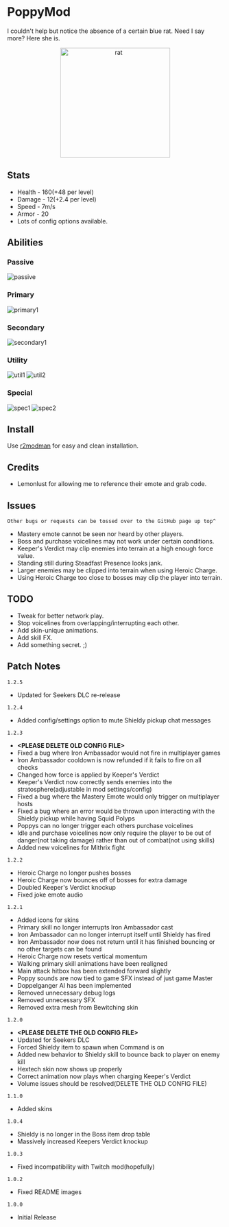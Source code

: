 # PoppyMod
I couldn't help but notice the absence of a certain blue rat. Need I say more? Here she is.
<p align="center">
  <img src="https://github.com/TufferDaze/RoR2_PoppyMod/assets/118772744/0b1bd8cc-29b9-469d-947d-602825206e85" alt="rat" height="256" width="256" />
</p>

## Stats
* Health - 160(+48 per level)
* Damage - 12(+2.4 per level)
* Speed - 7m/s
* Armor - 20
* Lots of config options available.

## Abilities
### Passive
![passive](https://github.com/TufferDaze/RoR2_PoppyMod/assets/118772744/22fb9b6d-2546-4393-9b40-1fb764b9371c)

### Primary
![primary1](https://github.com/TufferDaze/RoR2_PoppyMod/assets/118772744/9ea37dd3-1e4f-4379-9318-7f8bc1b3e776)

### Secondary
![secondary1](https://github.com/TufferDaze/RoR2_PoppyMod/assets/118772744/0acac41d-2ae7-4fb4-b0bb-cf5d5051eb4a)

### Utility
![util1](https://github.com/TufferDaze/RoR2_PoppyMod/assets/118772744/d93c4a19-671d-4d5e-96bf-286401cdc86a)
![util2](https://github.com/TufferDaze/RoR2_PoppyMod/assets/118772744/fbc74ec0-68db-4898-ab67-5b0db7deb77f)

### Special
![spec1](https://github.com/TufferDaze/RoR2_PoppyMod/assets/118772744/6de097b9-a4d2-449c-8e35-53383edf852d)
![spec2](https://github.com/TufferDaze/RoR2_PoppyMod/assets/118772744/4a2a160a-9db2-49ca-9e96-8fa3cb720050)

## Install
Use [r2modman](https://thunderstore.io/package/ebkr/r2modman/) for easy and clean installation.

## Credits
* Lemonlust for allowing me to reference their emote and grab code.

## Issues
`Other bugs or requests can be tossed over to the GitHub page up top^`
* Mastery emote cannot be seen nor heard by other players.
* Boss and purchase voicelines may not work under certain conditions.
* Keeper's Verdict may clip enemies into terrain at a high enough force value.
* Standing still during Steadfast Presence looks jank.
* Larger enemies may be clipped into terrain when using Heroic Charge.
* Using Heroic Charge too close to bosses may clip the player into terrain.

## TODO
* Tweak for better network play.
* Stop voicelines from overlapping/interrupting each other.
* Add skin-unique animations.
* Add skill FX.
* Add something secret. ;)

## Patch Notes
`1.2.5`
* Updated for Seekers DLC re-release

`1.2.4`
* Added config/settings option to mute Shieldy pickup chat messages

`1.2.3`
* **\<PLEASE DELETE OLD CONFIG FILE\>**
* Fixed a bug where Iron Ambassador would not fire in multiplayer games
* Iron Ambassador cooldown is now refunded if it fails to fire on all checks
* Changed how force is applied by Keeper's Verdict
* Keeper's Verdict now correctly sends enemies into the stratosphere(adjustable in mod settings/config)
* Fixed a bug where the Mastery Emote would only trigger on multiplayer hosts
* Fixed a bug where an error would be thrown upon interacting with the Shieldy pickup while having Squid Polyps
* Poppys can no longer trigger each others purchase voicelines
* Idle and purchase voicelines now only require the player to be out of danger(not taking damage) rather than out of combat(not using skills)
* Added new voicelines for Mithrix fight

`1.2.2`
* Heroic Charge no longer pushes bosses
* Heroic Charge now bounces off of bosses for extra damage
* Doubled Keeper's Verdict knockup
* Fixed joke emote audio

`1.2.1`
* Added icons for skins
* Primary skill no longer interrupts Iron Ambassador cast
* Iron Ambassador can no longer interrupt itself until Shieldy has fired
* Iron Ambassador now does not return until it has finished bouncing or no other targets can be found
* Heroic Charge now resets vertical momentum
* Walking primary skill animations have been realigned
* Main attack hitbox has been extended forward slightly
* Poppy sounds are now tied to game SFX instead of just game Master
* Doppelganger AI has been implemented
* Removed unnecessary debug logs
* Removed unnecessary SFX
* Removed extra mesh from Bewitching skin

`1.2.0`
* **\<PLEASE DELETE THE OLD CONFIG FILE\>**
* Updated for Seekers DLC
* Forced Shieldy item to spawn when Command is on
* Added new behavior to Shieldy skill to bounce back to player on enemy kill
* Hextech skin now shows up properly
* Correct animation now plays when charging Keeper's Verdict
* Volume issues should be resolved(DELETE THE OLD CONFIG FILE)

`1.1.0`
* Added skins

`1.0.4`
* Shieldy is no longer in the Boss item drop table
* Massively increased Keepers Verdict knockup

`1.0.3`
* Fixed incompatibility with Twitch mod(hopefully)

`1.0.2`
* Fixed README images

`1.0.0`
* Initial Release